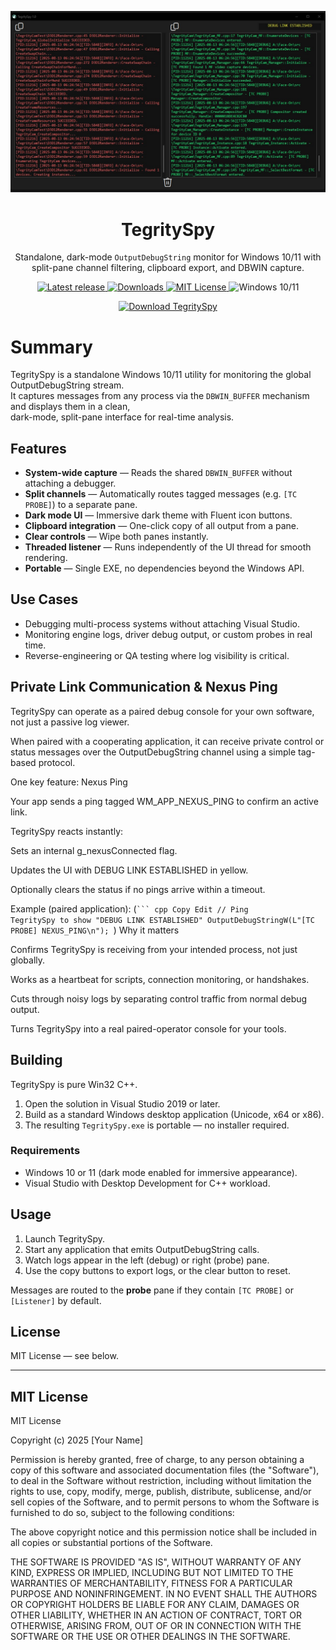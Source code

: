 <p align="center">
  <img src="screenshots/screenshot.jpg" alt="TegritySpy dual-pane debug output" width="880">
</p>

<h1 align="center">TegritySpy</h1>

<p align="center">
  Standalone, dark-mode <code>OutputDebugString</code> monitor for Windows 10/11 with split-pane channel filtering, clipboard export, and DBWIN capture.
</p>

<p align="center">
  <a href="https://github.com/barc0d3/TegritySpy/releases/tag/TegritySpy">
    <img src="https://img.shields.io/github/v/tag/barc0d3/TegritySpy?label=release&sort=semver" alt="Latest release">
  </a>
  <a href="https://github.com/barc0d3/TegritySpy/releases">
    <img src="https://img.shields.io/github/downloads/barc0d3/TegritySpy/total.svg" alt="Downloads">
  </a>
  <a href="LICENSE">
    <img src="https://img.shields.io/badge/license-MIT-blue.svg" alt="MIT License">
  </a>
  <img src="https://img.shields.io/badge/platform-Windows%2010%2F11-2ea44f.svg" alt="Windows 10/11">
</p>

<p align="center">
  <a href="https://github.com/barc0d3/TegritySpy/releases/tag/TegritySpy">
    <img src="https://img.shields.io/badge/⬇%20Download-TegritySpy.exe-111111?labelColor=0d1117" alt="Download TegritySpy">
  </a>
</p>




# Summary

TegritySpy is a standalone Windows 10/11 utility for monitoring the global OutputDebugString stream.  
It captures messages from any process via the `DBWIN_BUFFER` mechanism and displays them in a clean,  
dark-mode, split-pane interface for real-time analysis.

## Features

- **System-wide capture** — Reads the shared `DBWIN_BUFFER` without attaching a debugger.
- **Split channels** — Automatically routes tagged messages (e.g. `[TC PROBE]`) to a separate pane.
- **Dark mode UI** — Immersive dark theme with Fluent icon buttons.
- **Clipboard integration** — One-click copy of all output from a pane.
- **Clear controls** — Wipe both panes instantly.
- **Threaded listener** — Runs independently of the UI thread for smooth rendering.
- **Portable** — Single EXE, no dependencies beyond the Windows API.

## Use Cases

- Debugging multi-process systems without attaching Visual Studio.
- Monitoring engine logs, driver debug output, or custom probes in real time.
- Reverse-engineering or QA testing where log visibility is critical.

## Private Link Communication & Nexus Ping
TegritySpy can operate as a paired debug console for your own software, not just a passive log viewer.

When paired with a cooperating application, it can receive private control or status messages over the OutputDebugString channel using a simple tag-based protocol.

One key feature: Nexus Ping

Your app sends a ping tagged WM_APP_NEXUS_PING to confirm an active link.

TegritySpy reacts instantly:

Sets an internal g_nexusConnected flag.

Updates the UI with DEBUG LINK ESTABLISHED in yellow.

Optionally clears the status if no pings arrive within a timeout.

Example (paired application):
(<code>```
cpp
Copy
Edit
// Ping TegritySpy to show "DEBUG LINK ESTABLISHED"
OutputDebugStringW(L"[TC PROBE] NEXUS_PING\n"); </Code>)
Why it matters

Confirms TegritySpy is receiving from your intended process, not just globally.

Works as a heartbeat for scripts, connection monitoring, or handshakes.

Cuts through noisy logs by separating control traffic from normal debug output.

Turns TegritySpy into a real paired-operator console for your tools.

## Building

TegritySpy is pure Win32 C++.

1. Open the solution in Visual Studio 2019 or later.
2. Build as a standard Windows desktop application (Unicode, x64 or x86).
3. The resulting `TegritySpy.exe` is portable — no installer required.

### Requirements

- Windows 10 or 11 (dark mode enabled for immersive appearance).
- Visual Studio with Desktop Development for C++ workload.

## Usage

1. Launch TegritySpy.
2. Start any application that emits OutputDebugString calls.
3. Watch logs appear in the left (debug) or right (probe) pane.
4. Use the copy buttons to export logs, or the clear button to reset.

Messages are routed to the **probe** pane if they contain `[TC PROBE]` or `[Listener]` by default.

## License

MIT License — see below.

---

## MIT License
MIT License

Copyright (c) 2025 [Your Name]

Permission is hereby granted, free of charge, to any person obtaining a copy
of this software and associated documentation files (the "Software"), to deal
in the Software without restriction, including without limitation the rights
to use, copy, modify, merge, publish, distribute, sublicense, and/or sell
copies of the Software, and to permit persons to whom the Software is
furnished to do so, subject to the following conditions:

The above copyright notice and this permission notice shall be included in all
copies or substantial portions of the Software.

THE SOFTWARE IS PROVIDED "AS IS", WITHOUT WARRANTY OF ANY KIND, EXPRESS OR
IMPLIED, INCLUDING BUT NOT LIMITED TO THE WARRANTIES OF MERCHANTABILITY,
FITNESS FOR A PARTICULAR PURPOSE AND NONINFRINGEMENT. IN NO EVENT SHALL THE
AUTHORS OR COPYRIGHT HOLDERS BE LIABLE FOR ANY CLAIM, DAMAGES OR OTHER
LIABILITY, WHETHER IN AN ACTION OF CONTRACT, TORT OR OTHERWISE, ARISING FROM,
OUT OF OR IN CONNECTION WITH THE SOFTWARE OR THE USE OR OTHER DEALINGS IN THE
SOFTWARE.
